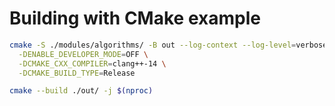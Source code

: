 # Building with CMake example

```bash
cmake -S ./modules/algorithms/ -B out --log-context --log-level=verbose \
  -DENABLE_DEVELOPER_MODE=OFF \
  -DCMAKE_CXX_COMPILER=clang++-14 \
  -DCMAKE_BUILD_TYPE=Release
```

```bash
cmake --build ./out/ -j $(nproc)
```
